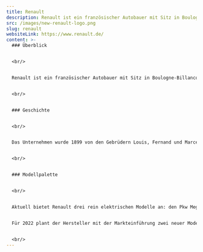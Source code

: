 ```yaml
---
title: Renault
description: Renault ist ein französischer Autobauer mit Sitz in Boulogne-Billancourt.
src: /images/new-renault-logo.png
slug: renault
websiteLink: https://www.renault.de/
content: >-
  ### Überblick 


  <br/>


  Renault ist ein französischer Autobauer mit Sitz in Boulogne-Billancourt. Die Marke blickt in Deutschland auf eine über 110-jährige Tradition zurück. Der deutsche Firmensitz des Unternehmens ist in Brühl bei Köln. 


  <br/>


  ### Geschichte 


  <br/>


  Das Unternehmen wurde 1899 von den Gebrüdern Louis, Fernand und Marcel Renault gegründet, nachdem Louis Renault erfolgreich seinen hölzernen Prototyp: Modell A in Paris testete. Bereits im Jahr 1907 eröffnete die Renault Frères Automobil AG eine Niederlassung in Berlin. Im Jahr 1999 bildete Renault zusammen mit Nissan und Mitsubishi eine strategische Allianz und zählt damit zu einem der größten Automobilhersteller der Welt. 2011 brachte Renault sein erstes Elektroauto in Serienfertigung heraus. Danach folgten drei Modelle im Halbjahres-Takt.


  <br/>


  ### Modellpalette 


  <br/>


  Aktuell bietet Renault drei rein elektrischen Modelle an: den Pkw Megane E-Tech, den L7e-Kleinwagen Twizy und den großen Elektrotransporter Renault Master E-Tech. Der französische Autobauer kam 2021 bei den gewerblichen Transportern in Deutschland bereits auf einen Elektroanteil von 6,31 Prozent. Insgesamt verkaufte der Importeur im vergangenen Jahr 26.383 leichte Nutzfahrzeuge.  <br/>


  Für 2022 plant der Hersteller mit der Markteinführung zwei neuer Modelle. Im Sommer erscheinen der Kangoo Rapid E-Tech sowie neue Versionen des Master E-Tech mit größeren Batterien. Über das Joint Venture Hyvia, an dem Renault gemeinsam mit dem US- Brennstozellenhersteller Plug-Power beteiligt ist, entwickelt der Hersteller außerdem Wasserstovarianten des Master.


  <br/>
---
```

